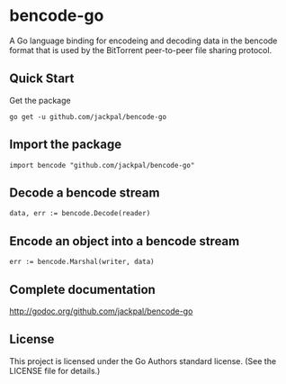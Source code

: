 bencode-go
==========

A Go language binding for encodeing and decoding data in the bencode format that is used by the BitTorrent peer-to-peer file sharing protocol.

Quick Start
-----------

Get the package

    go get -u github.com/jackpal/bencode-go

Import the package
------------------

    import bencode "github.com/jackpal/bencode-go"

Decode a bencode stream
-----------------------

    data, err := bencode.Decode(reader)

Encode an object into a bencode stream
--------------------------------------

    err := bencode.Marshal(writer, data)

Complete documentation
----------------------

http://godoc.org/github.com/jackpal/bencode-go

License
-------

This project is licensed under the Go Authors standard license. (See the LICENSE file for details.)
